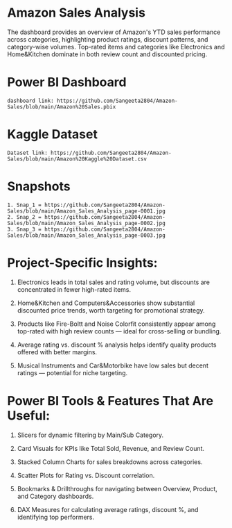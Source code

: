 # Amazon Sales Analysis

The dashboard provides an overview of Amazon's YTD sales performance across categories, highlighting product ratings, discount patterns, and category-wise volumes. Top-rated items and categories like Electronics and Home&Kitchen dominate in both review count and discounted pricing.

# Power BI Dashboard
    dashboard link: https://github.com/Sangeeta2804/Amazon-Sales/blob/main/Amazon%20Sales.pbix

# Kaggle Dataset 
    Dataset link: https://github.com/Sangeeta2804/Amazon-Sales/blob/main/Amazon%20Kaggle%20Dataset.csv

# Snapshots
    1. Snap_1 = https://github.com/Sangeeta2804/Amazon-Sales/blob/main/Amazon_Sales_Analysis_page-0001.jpg
    2. Snap_2 = https://github.com/Sangeeta2804/Amazon-Sales/blob/main/Amazon_Sales_Analysis_page-0002.jpg
    3. Snap_3 = https://github.com/Sangeeta2804/Amazon-Sales/blob/main/Amazon_Sales_Analysis_page-0003.jpg

# Project-Specific Insights:

1. Electronics leads in total sales and rating volume, but discounts are concentrated in fewer high-rated items.

2. Home&Kitchen and Computers&Accessories show substantial discounted price trends, worth targeting for promotional strategy.

3. Products like Fire-Boltt and Noise Colorfit consistently appear among top-rated with high review counts — ideal for cross-selling or       bundling.

4. Average rating vs. discount % analysis helps identify quality products offered with better margins.

5. Musical Instruments and Car&Motorbike have low sales but decent ratings — potential for niche targeting.

# Power BI Tools & Features That Are Useful:

1. Slicers for dynamic filtering by Main/Sub Category.

2. Card Visuals for KPIs like Total Sold, Revenue, and Review Count.

3. Stacked Column Charts for sales breakdowns across categories.

4. Scatter Plots for Rating vs. Discount correlation.

5. Bookmarks & Drillthroughs for navigating between Overview, Product, and Category dashboards.

6. DAX Measures for calculating average ratings, discount %, and identifying top performers.
